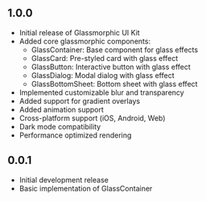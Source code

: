 ## 1.0.0

* Initial release of Glassmorphic UI Kit
* Added core glassmorphic components:
  - GlassContainer: Base component for glass effects
  - GlassCard: Pre-styled card with glass effect
  - GlassButton: Interactive button with glass effect
  - GlassDialog: Modal dialog with glass effect
  - GlassBottomSheet: Bottom sheet with glass effect
* Implemented customizable blur and transparency
* Added support for gradient overlays
* Added animation support
* Cross-platform support (iOS, Android, Web)
* Dark mode compatibility
* Performance optimized rendering

## 0.0.1

* Initial development release
* Basic implementation of GlassContainer
